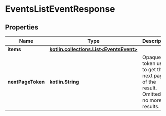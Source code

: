
# EventsListEventResponse

## Properties
Name | Type | Description | Notes
------------ | ------------- | ------------- | -------------
**items** | [**kotlin.collections.List&lt;EventsEvent&gt;**](EventsEvent.md) |  | 
**nextPageToken** | **kotlin.String** | Opaque token used to get the next page of the result. Omitted if no more results. |  [optional]



